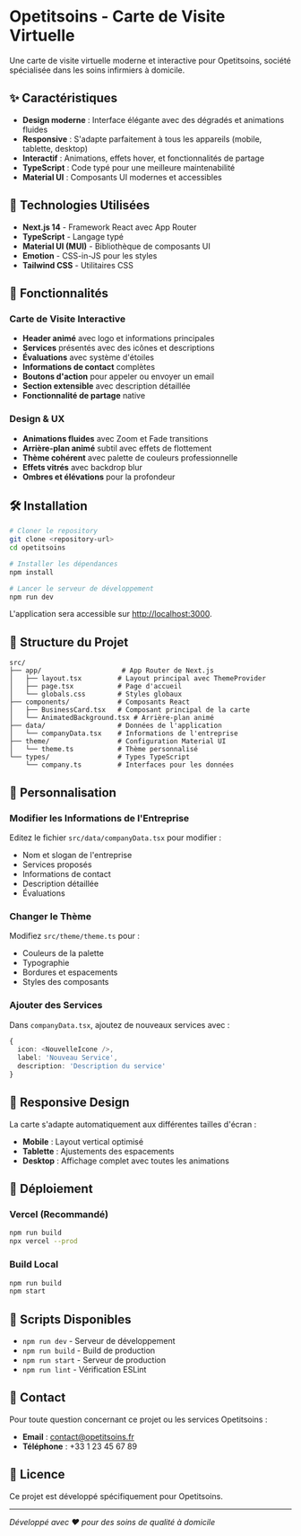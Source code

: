 # Opetitsoins - Carte de Visite Virtuelle

Une carte de visite virtuelle moderne et interactive pour Opetitsoins, société spécialisée dans les soins infirmiers à domicile.

## ✨ Caractéristiques

- **Design moderne** : Interface élégante avec des dégradés et animations fluides
- **Responsive** : S'adapte parfaitement à tous les appareils (mobile, tablette, desktop)
- **Interactif** : Animations, effets hover, et fonctionnalités de partage
- **TypeScript** : Code typé pour une meilleure maintenabilité
- **Material UI** : Composants UI modernes et accessibles

## 🚀 Technologies Utilisées

- **Next.js 14** - Framework React avec App Router
- **TypeScript** - Langage typé
- **Material UI (MUI)** - Bibliothèque de composants UI
- **Emotion** - CSS-in-JS pour les styles
- **Tailwind CSS** - Utilitaires CSS

## 📱 Fonctionnalités

### Carte de Visite Interactive
- **Header animé** avec logo et informations principales
- **Services** présentés avec des icônes et descriptions
- **Évaluations** avec système d'étoiles
- **Informations de contact** complètes
- **Boutons d'action** pour appeler ou envoyer un email
- **Section extensible** avec description détaillée
- **Fonctionnalité de partage** native

### Design & UX
- **Animations fluides** avec Zoom et Fade transitions
- **Arrière-plan animé** subtil avec effets de flottement
- **Thème cohérent** avec palette de couleurs professionnelle
- **Effets vitrés** avec backdrop blur
- **Ombres et élévations** pour la profondeur

## 🛠️ Installation

```bash
# Cloner le repository
git clone <repository-url>
cd opetitsoins

# Installer les dépendances
npm install

# Lancer le serveur de développement
npm run dev
```

L'application sera accessible sur [http://localhost:3000](http://localhost:3000).

## 📂 Structure du Projet

```
src/
├── app/                    # App Router de Next.js
│   ├── layout.tsx         # Layout principal avec ThemeProvider
│   ├── page.tsx           # Page d'accueil
│   └── globals.css        # Styles globaux
├── components/            # Composants React
│   ├── BusinessCard.tsx   # Composant principal de la carte
│   └── AnimatedBackground.tsx # Arrière-plan animé
├── data/                  # Données de l'application
│   └── companyData.tsx    # Informations de l'entreprise
├── theme/                 # Configuration Material UI
│   └── theme.ts           # Thème personnalisé
└── types/                 # Types TypeScript
    └── company.ts         # Interfaces pour les données
```

## 🎨 Personnalisation

### Modifier les Informations de l'Entreprise
Editez le fichier `src/data/companyData.tsx` pour modifier :
- Nom et slogan de l'entreprise
- Services proposés
- Informations de contact
- Description détaillée
- Évaluations

### Changer le Thème
Modifiez `src/theme/theme.ts` pour :
- Couleurs de la palette
- Typographie
- Bordures et espacements
- Styles des composants

### Ajouter des Services
Dans `companyData.tsx`, ajoutez de nouveaux services avec :
```typescript
{
  icon: <NouvelleIcone />,
  label: 'Nouveau Service',
  description: 'Description du service'
}
```

## 📱 Responsive Design

La carte s'adapte automatiquement aux différentes tailles d'écran :
- **Mobile** : Layout vertical optimisé
- **Tablette** : Ajustements des espacements
- **Desktop** : Affichage complet avec toutes les animations

## 🚀 Déploiement

### Vercel (Recommandé)
```bash
npm run build
npx vercel --prod
```

### Build Local
```bash
npm run build
npm start
```

## 🔧 Scripts Disponibles

- `npm run dev` - Serveur de développement
- `npm run build` - Build de production
- `npm run start` - Serveur de production
- `npm run lint` - Vérification ESLint

## 📧 Contact

Pour toute question concernant ce projet ou les services Opetitsoins :
- **Email** : contact@opetitsoins.fr
- **Téléphone** : +33 1 23 45 67 89

## 📄 Licence

Ce projet est développé spécifiquement pour Opetitsoins.

---

*Développé avec ❤️ pour des soins de qualité à domicile*
